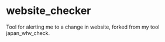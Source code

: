 # website_checker
Tool for alerting me to a change in website, forked from my tool japan_whv_check.
